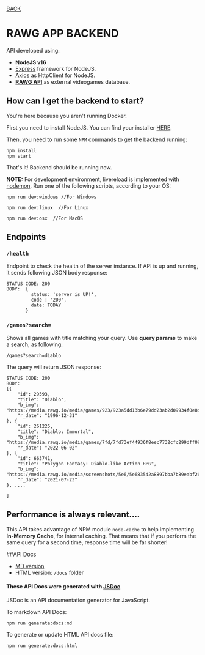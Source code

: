 [BACK](../README.md)
# RAWG APP BACKEND 

API developed using:

- **NodeJS v16**
- [Express](https://expressjs.com/)  framework for NodeJS.
- [Axios](https://axios-http.com/docs/intro) as HttpClient for NodeJS.
- **[RAWG API](https://rawg.io/apidocs)**  as external videogames database.

## How can I get the backend to start?

You're here because you aren't running Docker. 

First you need to install NodeJS. You can find your installer [HERE](https://nodejs.org/es/download/).

Then, you need to run some ``NPM`` commands to get the backend running:


```
npm install
npm start
```
That's it! Backend should be running now.

**NOTE:** For development environment, livereload is implemented with [nodemon](https://nodemon.io).
Run one of the following scripts, according to your OS:

```
npm run dev:windows //For Windows 
```


```
npm run dev:linux  //For Linux
```


```
npm run dev:osx  //For MacOS
```


## Endpoints 


### `/health`
Endpoint to check the health of the server instance. If API is
up and running, it sends following JSON body response:
```
STATUS CODE: 200
BODY:  {
         status: 'server is UP!',
         code : '200',
         date: TODAY
       }
```

### `/games?search=`
Shows all games with title matching your query. Use **query params** 
to make a search, as following:

`/games?search=diablo`

The query will return JSON response:
``` 
STATUS CODE: 200
BODY: 
[{
	"id": 29593,
	"title": "Diablo",
	"b_img": "https://media.rawg.io/media/games/923/923a5dd13b6e79dd23ab2d09934f0e8d.jpg",
	"r_date": "1996-12-31"
}, {
	"id": 261225,
	"title": "Diablo: Immortal",
	"b_img": "https://media.rawg.io/media/games/7fd/7fd73ef44936f8eec7732cfc299dff09.jpg",
	"r_date": "2022-06-02"
}, {
	"id": 663741,
	"title": "Polygon Fantasy: Diablo-like Action RPG",
	"b_img": "https://media.rawg.io/media/screenshots/5e6/5e683542a8897bba7b89eabf260e39e8.jpg",
	"r_date": "2021-07-23"
}, ....

]
```
## Performance is always relevant....

This API takes advantage of NPM module ``node-cache`` to help implementing **In-Memory Cache**, for internal caching. 
That means that if you perform the same query for a second time, response time will
be far shorter!

##API Docs

- [MD version](APIDOCS.md)
- HTML version: `/docs` folder

#### These API Docs were generated with  [JSDoc](https://jsdoc.app)

JSDoc is an API documentation generator for JavaScript.

To  markdown API Docs:
```
npm run generate:docs:md
```

To generate or update HTML API docs file:
```
npm run generate:docs:html
```